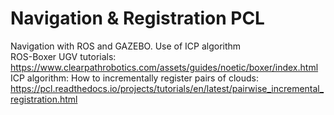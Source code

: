 # Navigation & Registration PCL
Navigation with ROS and GAZEBO. Use of ICP algorithm   
ROS-Boxer UGV tutorials: https://www.clearpathrobotics.com/assets/guides/noetic/boxer/index.html  
ICP algorithm: How to incrementally register pairs of clouds: https://pcl.readthedocs.io/projects/tutorials/en/latest/pairwise_incremental_registration.html
